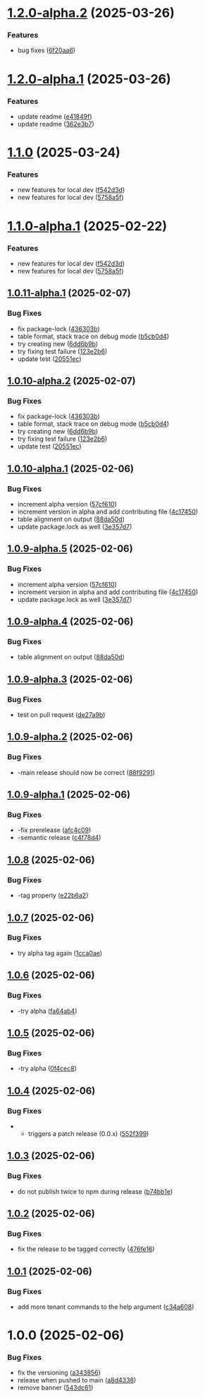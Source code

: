 # [1.2.0-alpha.2](https://github.com/niledatabase/cli/compare/v1.2.0-alpha.1...v1.2.0-alpha.2) (2025-03-26)


### Features

* bug fixes ([6f20aa6](https://github.com/niledatabase/cli/commit/6f20aa6a8d27c67341152bf88a6c5470a958d7cc))

# [1.2.0-alpha.1](https://github.com/niledatabase/cli/compare/v1.1.0...v1.2.0-alpha.1) (2025-03-26)


### Features

* update readme ([e41849f](https://github.com/niledatabase/cli/commit/e41849f4bec20f86f787f814608c7e961105f8b2))
* update readme ([362e3b7](https://github.com/niledatabase/cli/commit/362e3b7ec7bf5c6d9ca039fd3fd981696df9d12f))

# [1.1.0](https://github.com/niledatabase/cli/compare/v1.0.11...v1.1.0) (2025-03-24)


### Features

* new features for local dev ([f542d3d](https://github.com/niledatabase/cli/commit/f542d3dfeccfaef051f2f9652ef8c986794c8356))
* new features for local dev ([5758a5f](https://github.com/niledatabase/cli/commit/5758a5f2fcbbd49dcfd9bd3a0778ce223729d0bf))

# [1.1.0-alpha.1](https://github.com/niledatabase/cli/compare/v1.0.11-alpha.1...v1.1.0-alpha.1) (2025-02-22)


### Features

* new features for local dev ([f542d3d](https://github.com/niledatabase/cli/commit/f542d3dfeccfaef051f2f9652ef8c986794c8356))
* new features for local dev ([5758a5f](https://github.com/niledatabase/cli/commit/5758a5f2fcbbd49dcfd9bd3a0778ce223729d0bf))

## [1.0.11-alpha.1](https://github.com/niledatabase/cli/compare/v1.0.10...v1.0.11-alpha.1) (2025-02-07)


### Bug Fixes

* fix package-lock ([436303b](https://github.com/niledatabase/cli/commit/436303b5eee3ae33a6733d5801978356ddaad922))
* table format, stack trace on debug mode ([b5cb0d4](https://github.com/niledatabase/cli/commit/b5cb0d4b01afed59ffb562c9a673e99404d2edba))
* try creating new ([6dd6b9b](https://github.com/niledatabase/cli/commit/6dd6b9b5a105e14d96da635fa4471777d745efee))
* try fixing test failure ([123e2b6](https://github.com/niledatabase/cli/commit/123e2b6161078417847553baf937d9b1f5320d74))
* update test ([20551ec](https://github.com/niledatabase/cli/commit/20551ec2f246e3fea3247b2c23e27cedfaa6fabe))

## [1.0.10-alpha.2](https://github.com/niledatabase/cli/compare/v1.0.10-alpha.1...v1.0.10-alpha.2) (2025-02-07)

### Bug Fixes

* fix package-lock ([436303b](https://github.com/niledatabase/cli/commit/436303b5eee3ae33a6733d5801978356ddaad922))
* table format, stack trace on debug mode ([b5cb0d4](https://github.com/niledatabase/cli/commit/b5cb0d4b01afed59ffb562c9a673e99404d2edba))
* try creating new ([6dd6b9b](https://github.com/niledatabase/cli/commit/6dd6b9b5a105e14d96da635fa4471777d745efee))
* try fixing test failure ([123e2b6](https://github.com/niledatabase/cli/commit/123e2b6161078417847553baf937d9b1f5320d74))
* update test ([20551ec](https://github.com/niledatabase/cli/commit/20551ec2f246e3fea3247b2c23e27cedfaa6fabe))

## [1.0.10-alpha.1](https://github.com/niledatabase/cli/compare/v1.0.9...v1.0.10-alpha.1) (2025-02-06)


### Bug Fixes

* increment alpha version ([57cf610](https://github.com/niledatabase/cli/commit/57cf610ceafd6b1a4bcf9b60b5c1a5f4edb2782a))
* increment version in alpha and add contributing file ([4c17450](https://github.com/niledatabase/cli/commit/4c1745023a2a048022d2a0efea2dfd1dd6c829c3))
* table alignment on output ([88da50d](https://github.com/niledatabase/cli/commit/88da50d6f50c86c59f4bcd0c433db43eda5e3d27))
* update package.lock as well ([3e357d7](https://github.com/niledatabase/cli/commit/3e357d7b228949ae52fe7625aef840c17a80ceaa))

## [1.0.9-alpha.5](https://github.com/niledatabase/cli/compare/v1.0.9-alpha.4...v1.0.9-alpha.5) (2025-02-06)


### Bug Fixes

* increment alpha version ([57cf610](https://github.com/niledatabase/cli/commit/57cf610ceafd6b1a4bcf9b60b5c1a5f4edb2782a))
* increment version in alpha and add contributing file ([4c17450](https://github.com/niledatabase/cli/commit/4c1745023a2a048022d2a0efea2dfd1dd6c829c3))
* update package.lock as well ([3e357d7](https://github.com/niledatabase/cli/commit/3e357d7b228949ae52fe7625aef840c17a80ceaa))

## [1.0.9-alpha.4](https://github.com/niledatabase/cli/compare/v1.0.9-alpha.3...v1.0.9-alpha.4) (2025-02-06)


### Bug Fixes

* table alignment on output ([88da50d](https://github.com/niledatabase/cli/commit/88da50d6f50c86c59f4bcd0c433db43eda5e3d27))

## [1.0.9-alpha.3](https://github.com/niledatabase/cli/compare/v1.0.9-alpha.2...v1.0.9-alpha.3) (2025-02-06)


### Bug Fixes

* test on pull request ([de27a9b](https://github.com/niledatabase/cli/commit/de27a9b0b755b0ca8f4c69ab42d497e83a4733e2))

## [1.0.9-alpha.2](https://github.com/niledatabase/cli/compare/v1.0.9-alpha.1...v1.0.9-alpha.2) (2025-02-06)


### Bug Fixes

* -main release should now be correct ([88f9291](https://github.com/niledatabase/cli/commit/88f92910c1cbf267994d7ec9dab5a1fdc771ab89))

## [1.0.9-alpha.1](https://github.com/niledatabase/cli/compare/v1.0.8...v1.0.9-alpha.1) (2025-02-06)


### Bug Fixes

* -fix prerelease ([afc4c09](https://github.com/niledatabase/cli/commit/afc4c09c633939f498f5cf8202cf8d96a267879d))
* -semantic release ([c4f78d4](https://github.com/niledatabase/cli/commit/c4f78d498a7d9e7183d21e8cd6e87696f9dd5957))

## [1.0.8](https://github.com/niledatabase/cli/compare/v1.0.7...v1.0.8) (2025-02-06)


### Bug Fixes

* -tag properly ([e22b6a2](https://github.com/niledatabase/cli/commit/e22b6a25ec98b976db04cd9e1a11f41f371bfa99))

## [1.0.7](https://github.com/niledatabase/cli/compare/v1.0.6...v1.0.7) (2025-02-06)


### Bug Fixes

* try alpha tag again ([1cca0ae](https://github.com/niledatabase/cli/commit/1cca0aecbec8094ed4312d485c6c636b0b668472))

## [1.0.6](https://github.com/niledatabase/cli/compare/v1.0.5...v1.0.6) (2025-02-06)


### Bug Fixes

* -try alpha ([fa64ab4](https://github.com/niledatabase/cli/commit/fa64ab480efd4357d221ab6ceda7b511526252fd))

## [1.0.5](https://github.com/niledatabase/cli/compare/v1.0.4...v1.0.5) (2025-02-06)


### Bug Fixes

* -try alpha ([0f4cec8](https://github.com/niledatabase/cli/commit/0f4cec80bd720da8c51f6569f7f4790237ac5a51))

## [1.0.4](https://github.com/niledatabase/cli/compare/v1.0.3...v1.0.4) (2025-02-06)


### Bug Fixes

* - triggers a patch release (0.0.x) ([552f399](https://github.com/niledatabase/cli/commit/552f399d98ce5f1ed9c0acb97b5f2cebd96ec5a7))

## [1.0.3](https://github.com/niledatabase/cli/compare/v1.0.2...v1.0.3) (2025-02-06)


### Bug Fixes

* do not publish twice to npm during release ([b74bb1e](https://github.com/niledatabase/cli/commit/b74bb1e12318a0f1183bb07ef4962c43488ad7ae))

## [1.0.2](https://github.com/niledatabase/cli/compare/v1.0.1...v1.0.2) (2025-02-06)


### Bug Fixes

* fix the release to be tagged correctly ([476fe16](https://github.com/niledatabase/cli/commit/476fe16e0e2d9a340457c3ab35a7007690e98e8e))

## [1.0.1](https://github.com/niledatabase/cli/compare/v1.0.0...v1.0.1) (2025-02-06)


### Bug Fixes

* add more tenant commands to the help argument ([c34a608](https://github.com/niledatabase/cli/commit/c34a6086561ff45ba18ab0d37f4dbeca902b683d))

# 1.0.0 (2025-02-06)


### Bug Fixes

* fix the versioning ([a343856](https://github.com/niledatabase/cli/commit/a343856d91a7be924b6d2d6069bfca1387227ea8))
* release when pushed to main ([a8d4338](https://github.com/niledatabase/cli/commit/a8d4338eb7de6357d440f0713b1ebb9e6d32cf5d))
* remove banner ([543dc61](https://github.com/niledatabase/cli/commit/543dc610f50b4dc8002d4b55b02f03b6ddee36bb))
